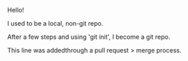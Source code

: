 Hello!

I used to be a local, non-git repo.

After a few steps and using 'git init', I become a git repo.

This line was addedthrough a pull request > merge process.
